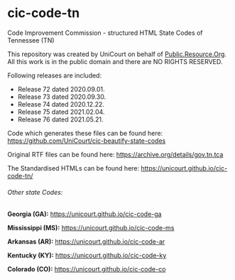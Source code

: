 # cic-code-tn
Code Improvement Commission - structured HTML State Codes of Tennessee (TN)

This repository was created by UniCourt on behalf of [Public.Resource.Org](https://public.resource.org/). All this work is in the public domain and there are NO RIGHTS RESERVED.

Following releases are included:

* Release 72 dated 2020.09.01.
* Release 73 dated 2020.09.30.
* Release 74 dated 2020.12.22.
* Release 75 dated 2021.02.04.
* Release 76 dated 2021.05.21.

Code which generates these files can be found here: https://github.com/UniCourt/cic-beautify-state-codes

Original RTF files can be found here: https://archive.org/details/gov.tn.tca

The Standardised HTMLs can be found here: https://unicourt.github.io/cic-code-tn/ 

###### Other state Codes:

**Georgia (GA):** https://unicourt.github.io/cic-code-ga

**Mississippi (MS):** https://unicourt.github.io/cic-code-ms

**Arkansas (AR):** https://unicourt.github.io/cic-code-ar

**Kentucky (KY):** https://unicourt.github.io/cic-code-ky

**Colorado (CO):** https://unicourt.github.io/cic-code-co